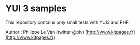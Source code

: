 YUI 3 samples
=============

This repository contains only small tests with YUI3 and PHP.

Author : Philippe Le Van (twitter @plv) [http://www.kitpages.fr](http://www.kitpages.fr)